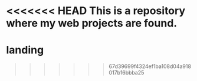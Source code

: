 <<<<<<< HEAD
This is a repository where my web projects are found.
=======
# landing
>>>>>>> 67d39699f4324ef1ba108d04a918017b16bbba25
